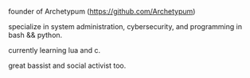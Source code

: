 founder of Archetypum (https://github.com/Archetypum)

specialize in system administration, cybersecurity, and programming in bash && python.

currently learning lua and c.

great bassist and social activist too.
